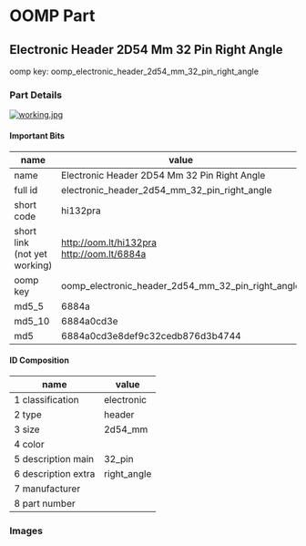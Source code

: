 # OOMP Part  
## Electronic Header 2D54 Mm 32 Pin Right Angle  
  
oomp key: oomp_electronic_header_2d54_mm_32_pin_right_angle  
  
### Part Details  
  
[![working.jpg](working_600.jpg)](working.jpg)  
  
#### Important Bits  
| name | value | 
| --- | --- | 
| name | Electronic Header 2D54 Mm 32 Pin Right Angle | 
| full id | electronic_header_2d54_mm_32_pin_right_angle | 
| short code | hi132pra | 
| short link<br>(not yet working) | http://oom.lt/hi132pra<br>http://oom.lt/6884a | 
| oomp key | oomp_electronic_header_2d54_mm_32_pin_right_angle | 
| md5_5 | 6884a | 
| md5_10 | 6884a0cd3e | 
| md5 | 6884a0cd3e8def9c32cedb876d3b4744 | 
#### ID Composition  
| name | value | 
| --- | --- | 
| 1 classification | electronic | 
| 2 type | header | 
| 3 size | 2d54_mm | 
| 4 color |  | 
| 5 description main | 32_pin | 
| 6 description extra | right_angle | 
| 7 manufacturer |  | 
| 8 part number |  | 
### Images  
